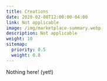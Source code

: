 ```yaml
---
title: Creations
date: 2020-02-08T12:00:00-04:00
link: Not applicable
image: /img/marketplace-summary.webp
description: Not applicable
weight: 10
sitemap:
  priority: 0.5
  weight: 0.8
---
```

Nothing here! (yet!)
